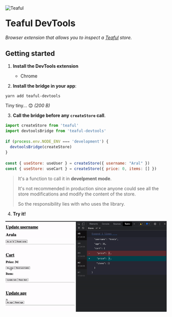  <img src="https://raw.githubusercontent.com/teafuljs/teaful/master/logo.svg" width="70" alt="Teaful" align="left" />

# Teaful DevTools

_Browser extension that allows you to inspect a [Teaful](https://github.com/teafuljs/teaful) store._



## Getting started

1. **Install the DevTools extension**

    - Chrome

2. **Install the bridge in your app**:

```
yarn add teaful-devtools
```

Tiny tiny... 😊 _(200 B)_

3. **Call the bridge before any `createStore` call**.

```js
import createStore from 'teaful'
import devtoolsBridge from 'teaful-devtools'

if (process.env.NODE_ENV === 'development') {
  devtoolsBridge(createStore)
}

const { useStore: useUser } = createStore({ username: "Aral" })
const { useStore: useCart } = createStore({ price: 0, items: [] })
```

>It's a function to call it in **develpment mode**.
>
>It's not recommended in production since anyone could see all the store modifications and modify the content of the store.
>
>So the responsibility lies with who uses the library.

4. **Try it!**

<div align="center">
<img src="demo.gif" alt="demo" />
</div>
